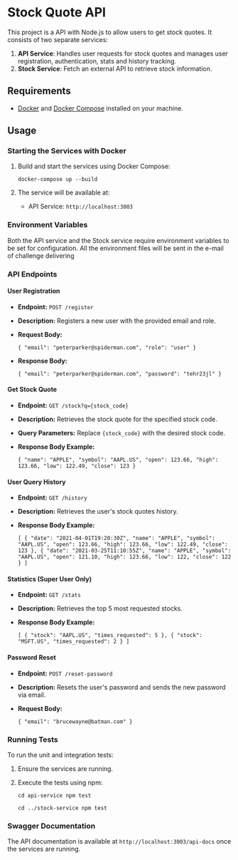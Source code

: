 
# Stock Quote API

This project is a API with Node.js to allow users to get stock quotes. It consists of two separate services:

1.  **API Service**: Handles user requests for stock quotes and manages user registration, authentication, stats and history tracking.
2.  **Stock Service**: Fetch an external API to retrieve stock information.

## Requirements

-   [Docker](https://docs.docker.com/get-docker/) and [Docker Compose](https://docs.docker.com/compose/install/) installed on your machine.

## Usage

### Starting the Services with Docker

1.  Build and start the services using Docker Compose:

    `docker-compose up --build` 
    
2.  The service will be available at:
    -   API Service: `http://localhost:3003`
   
### Environment Variables

Both the API service and the Stock service require environment variables to be set for configuration.
All the environment files will be sent in the e-mail of challenge delivering 

### API Endpoints

#### User Registration

-   **Endpoint:** `POST /register`
    
-   **Description:** Registers a new user with the provided email and role.
    
-   **Request Body:**
   
    `{
      "email": "peterparker@spiderman.com",
      "role": "user"
    }` 
    
-   **Response Body:**
    
    `{
      "email": "peterparker@spiderman.com",
      "password": "tehr23jl"
    }` 
    

#### Get Stock Quote

-   **Endpoint:** `GET /stock?q={stock_code}`
    
-   **Description:** Retrieves the stock quote for the specified stock code.
    
-   **Query Parameters:** Replace `{stock_code}` with the desired stock code.
    
-   **Response Body Example:**

    `{
      "name": "APPLE",
      "symbol": "AAPL.US",
      "open": 123.66,
      "high": 123.66,
      "low": 122.49,
      "close": 123
    }` 
    

#### User Query History

-   **Endpoint:** `GET /history`
    
-   **Description:** Retrieves the user's stock quotes history.
    
-   **Response Body Example:**

    `[
      {
        "date": "2021-04-01T19:20:30Z",
        "name": "APPLE",
        "symbol": "AAPL.US",
        "open": 123.66,
        "high": 123.66,
        "low": 122.49,
        "close": 123
      },
      {
        "date": "2021-03-25T11:10:55Z",
        "name": "APPLE",
        "symbol": "AAPL.US",
        "open": 121.10,
        "high": 123.66,
        "low": 122,
        "close": 122
      }
    ]` 
    

#### Statistics (Super User Only)

-   **Endpoint:** `GET /stats`
    
-   **Description:** Retrieves the top 5 most requested stocks.
    
-   **Response Body Example:**
    
    `[
      { "stock": "AAPL.US", "times_requested": 5 },
      { "stock": "MSFT.US", "times_requested": 2 }
    ]` 
    

#### Password Reset

-   **Endpoint:** `POST /reset-password`
    
-   **Description:** Resets the user's password and sends the new password via email.
    
-   **Request Body:**
    
    `{
      "email": "brucewayne@batman.com"
    }` 

### Running Tests

To run the unit and integration tests:

1.  Ensure the services are running.
    
2.  Execute the tests using npm:
    
    `cd api-service
    npm test`
    
    `cd ../stock-service
    npm test` 
    

### Swagger Documentation

The API documentation is available at `http://localhost:3003/api-docs` once the services are running.